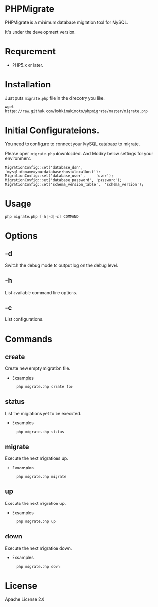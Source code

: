 # PHPMigrate

PHPMigrate is a minimum database migration tool for MySQL.

It's under the development version.

# Requrement

* PHP5.x or later.

# Installation

Just puts `migrate.php` file in the direcotry you like.

    wget https://raw.github.com/kohkimakimoto/phpmigrate/master/migrate.php


# Initial Configurateions.

You need to configure to connect your MySQL database to migrate.

Please open `migrate.php` downloaded. And Modiry below settings for your environment.

    MigrationConfig::set('database_dsn',      'mysql:dbname=yourdatabase;host=localhost');
    MigrationConfig::set('database_user',     'user');
    MigrationConfig::set('database_password', 'password');
    MigrationConfig::set('schema_version_table',  'schema_version');

# Usage

    php migrate.php [-h|-d|-c] COMMAND

# Options

## -d

Switch the debug mode to output log on the debug level.

## -h

List available command line options.

## -c

List configurations.

# Commands

## create

Create new empty migration file.

* Exsamples

        php migrate.php create foo

## status

List the migrations yet to be executed.

* Exsamples

        php migrate.php status

## migrate

Execute the next migrations up.

* Exsamples

        php migrate.php migrate

## up

Execute the next migration up.

* Exsamples

        php migrate.php up

## down

Execute the next migration down.

* Exsamples

        php migrate.php down

# License

  Apache License 2.0
